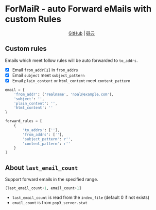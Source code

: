 # ForMaiR - auto Forward eMails with custom Rules

<p align="center">
    <a href="https://github.com/k8scat/ForMaiR">GitHub</a> |
    <a href="https://gitee.com/hsowan/ForMaiR">码云</a>
</p>

## Custom rules

Emails which meet follow rules will be auto forwarded to `to_addrs`.

- [x] Email `from_addr[1]` in `from_addrs`
- [x] Email `subject` meet `subject_pattern`
- [x] Email `plain_content` or `html_content` meet `content_pattern`

```python
email = {
    'from_addr': ('realname', 'noal@example.com'),
    'subject': '',
    'plain_content': '',
    'html_content': ''
}

forward_rules = [
    {
        'to_addrs': [''],
        'from_addrs': [''],
        'subject_pattern': r'',
        'content_pattern': r''
    }
]
```

## About `last_email_count`

Support forward emails in the specified range.

```python
[last_email_count+1, email_count+1]
```

- `last_email_count` is read from the `index_file` (default 0 if not exists)
- `email_count` is from `pop3_server.stat`
